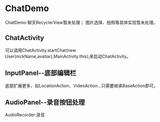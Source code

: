 # ChatDemo
ChatDemo
聊天RecyclerView暂未处理；
图片选择、拍照等具体实现暂未处理。

## ChatActivity
可以调用ChatActivity.startChat(new User(nickName,avatiar),MainActivity.this);来启动ChatActivity。

## InputPanel--底部编辑栏
底部扩展更多，如LocationAction、VideoAction...只需要继承BaseAction即可。

## AudioPanel--录音按钮处理
AudioRecorder:录音
